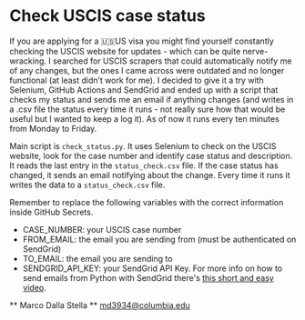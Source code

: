 # Check USCIS case status

If you are applying for a :us:US visa you might find yourself constantly checking the USCIS website for updates - which can be quite nerve-wracking.
I searched for USCIS scrapers that could automatically notify me of any changes, but the ones I came across were outdated and no longer functional (at least didn’t work for me). I decided to give it a try with Selenium, GitHub Actions and SendGrid and ended up with a script that checks my status and sends me an email if anything changes (and writes in a .csv file the status every time it runs - not really sure how that would be useful but I wanted to keep a log it). As of now it runs every ten minutes from Monday to Friday.

Main script is `check_status.py`. It uses Selenium to check on the USCIS website, look for the case number and identify case status and description.
It reads the last entry in the `status_check.csv` file. If the case status has changed, it sends an email notifying about the change.
Every time it runs it writes the data to a `status_check.csv` file.

Remember to replace the following variables with the correct information inside GitHub Secrets.

* CASE_NUMBER: your USCIS case number
* FROM_EMAIL: the email you are sending from (must be authenticated on SendGrid)
* TO_EMAIL: the email you are sending to
* SENDGRID_API_KEY: your SendGrid API Key. For more info on how to send emails from Python with SendGrid there's [this short and easy video](https://www.youtube.com/watch?v=xCCYmOeubRE).

** Marco Dalla Stella **
[md3934@columbia.edu](mailto:md3934@columbia.edu)
